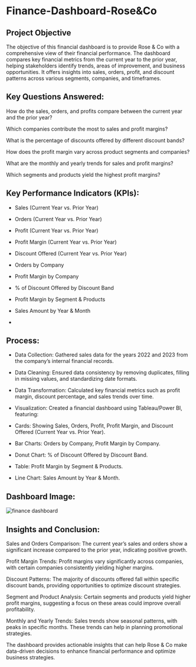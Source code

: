 # Finance-Dashboard-Rose&Co


## Project Objective
The objective of this financial dashboard is to provide Rose & Co with a comprehensive view of their financial performance. The dashboard compares key financial metrics from the current year to the prior year, helping stakeholders identify trends, areas of improvement, and business opportunities. It offers insights into sales, orders, profit, and discount patterns across various segments, companies, and timeframes.

## Key Questions Answered:

How do the sales, orders, and profits compare between the current year and the prior year?

Which companies contribute the most to sales and profit margins?

What is the percentage of discounts offered by different discount bands?

How does the profit margin vary across product segments and companies?

What are the monthly and yearly trends for sales and profit margins?

Which segments and products yield the highest profit margins?

## Key Performance Indicators (KPIs):

- Sales (Current Year vs. Prior Year)

- Orders (Current Year vs. Prior Year)

- Profit (Current Year vs. Prior Year)

- Profit Margin (Current Year vs. Prior Year)

- Discount Offered (Current Year vs. Prior Year)

- Orders by Company

- Profit Margin by Company

- % of Discount Offered by Discount Band

- Profit Margin by Segment & Products

- Sales Amount by Year & Month
- 
## Process:
- Data Collection: Gathered sales data for the years 2022 and 2023 from the company’s internal financial records.

- Data Cleaning: Ensured data consistency by removing duplicates, filling in missing values, and standardizing date formats.

- Data Transformation: Calculated key financial metrics such as profit margin, discount percentage, and sales trends over time.

- Visualization: Created a financial dashboard using Tableau/Power BI, featuring:

- Cards: Showing Sales, Orders, Profit, Profit Margin, and Discount Offered (Current Year vs. Prior Year).

- Bar Charts: Orders by Company, Profit Margin by Company.

- Donut Chart: % of Discount Offered by Discount Band.

- Table: Profit Margin by Segment & Products.

- Line Chart: Sales Amount by Year & Month.

## Dashboard Image:

![finance dashboard](https://github.com/user-attachments/assets/ea32e6c4-e930-40fa-810e-e48fdc9c9efb)


## Insights and Conclusion:

Sales and Orders Comparison: The current year’s sales and orders show a significant increase compared to the prior year, indicating positive growth.

Profit Margin Trends: Profit margins vary significantly across companies, with certain companies consistently yielding higher margins.

Discount Patterns: The majority of discounts offered fall within specific discount bands, providing opportunities to optimize discount strategies.

Segment and Product Analysis: Certain segments and products yield higher profit margins, suggesting a focus on these areas could improve overall profitability.

Monthly and Yearly Trends: Sales trends show seasonal patterns, with peaks in specific months. These trends can help in planning promotional strategies.

The dashboard provides actionable insights that can help Rose & Co make data-driven decisions to enhance financial performance and optimize business strategies.
